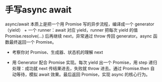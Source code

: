 # 手写async await

async/await 本质上是把一个用 Promise 写的异步流程，编译成一个 generator（yield） + 一个 runner：await 对应 yield，runner 把每次 yield 的值 Promise.resolve(...) 后再继续 next，异常通过 throw 传回 generator。async 函数最终返回一个 Promise。

- 考察你对 Promise、生成器、状态机的理解
  next 

- 用 Generator 配合 Promise 实现。每次 yield 出一个 Promise，用 step 递归处理：成功就 next 传结果进去，失败就 throw 进去。通过 Promise.then 自动等待，模拟 await 效果。最后返回 Promise，实现 async 的核心行为。
  
  
